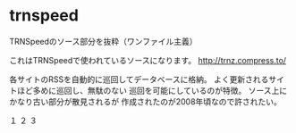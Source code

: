 # trnspeed
TRNSpeedのソース部分を抜粋（ワンファイル主義）

これはTRNSpeedで使われているソースになります。
http://trnz.compress.to/

各サイトのRSSを自動的に巡回してデータベースに格納。
よく更新されるサイトほど多めに巡回し、無駄のない
巡回を可能にしているのが特徴。
ソース上にかなり古い部分が散見されるが
作成されたのが2008年頃なので許されたい。

１
２
３
